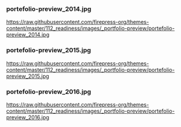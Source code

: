 ### portefolio-preview_2014.jpg
https://raw.githubusercontent.com/firepress-org/themes-content/master/112_readiness/images/_portfolio-preview/portefolio-preview_2014.jpg

### portefolio-preview_2015.jpg
https://raw.githubusercontent.com/firepress-org/themes-content/master/112_readiness/images/_portfolio-preview/portefolio-preview_2015.jpg

### portefolio-preview_2016.jpg
https://raw.githubusercontent.com/firepress-org/themes-content/master/112_readiness/images/_portfolio-preview/portefolio-preview_2016.jpg

